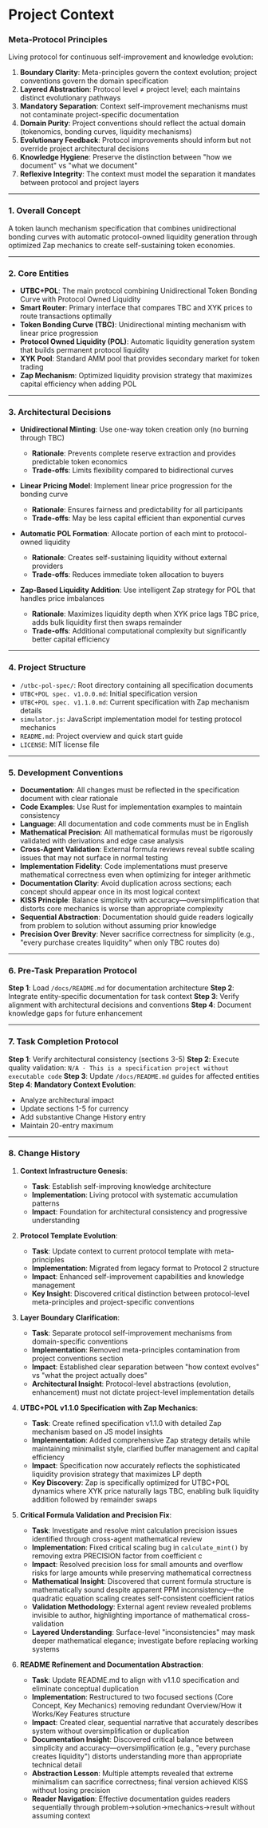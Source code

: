 # Project Context

### Meta-Protocol Principles

Living protocol for continuous self-improvement and knowledge evolution:

1. **Boundary Clarity**: Meta-principles govern the context evolution; project conventions govern the domain specification
2. **Layered Abstraction**: Protocol level ≠ project level; each maintains distinct evolutionary pathways
3. **Mandatory Separation**: Context self-improvement mechanisms must not contaminate project-specific documentation
4. **Domain Purity**: Project conventions should reflect the actual domain (tokenomics, bonding curves, liquidity mechanisms)
5. **Evolutionary Feedback**: Protocol improvements should inform but not override project architectural decisions
6. **Knowledge Hygiene**: Preserve the distinction between "how we document" vs "what we document"
7. **Reflexive Integrity**: The context must model the separation it mandates between protocol and project layers

---

### 1. Overall Concept

A token launch mechanism specification that combines unidirectional bonding curves with automatic protocol-owned liquidity generation through optimized Zap mechanics to create self-sustaining token economies.

---

### 2. Core Entities

- **UTBC+POL**: The main protocol combining Unidirectional Token Bonding Curve with Protocol Owned Liquidity
- **Smart Router**: Primary interface that compares TBC and XYK prices to route transactions optimally
- **Token Bonding Curve (TBC)**: Unidirectional minting mechanism with linear price progression
- **Protocol Owned Liquidity (POL)**: Automatic liquidity generation system that builds permanent protocol liquidity
- **XYK Pool**: Standard AMM pool that provides secondary market for token trading
- **Zap Mechanism**: Optimized liquidity provision strategy that maximizes capital efficiency when adding POL

---

### 3. Architectural Decisions

- **Unidirectional Minting**: Use one-way token creation only (no burning through TBC)
  - **Rationale**: Prevents complete reserve extraction and provides predictable token economics
  - **Trade-offs**: Limits flexibility compared to bidirectional curves

- **Linear Pricing Model**: Implement linear price progression for the bonding curve
  - **Rationale**: Ensures fairness and predictability for all participants
  - **Trade-offs**: May be less capital efficient than exponential curves

- **Automatic POL Formation**: Allocate portion of each mint to protocol-owned liquidity
  - **Rationale**: Creates self-sustaining liquidity without external providers
  - **Trade-offs**: Reduces immediate token allocation to buyers

- **Zap-Based Liquidity Addition**: Use intelligent Zap strategy for POL that handles price imbalances
  - **Rationale**: Maximizes liquidity depth when XYK price lags TBC price, adds bulk liquidity first then swaps remainder
  - **Trade-offs**: Additional computational complexity but significantly better capital efficiency

---

### 4. Project Structure

- `/utbc-pol-spec/`: Root directory containing all specification documents
- `UTBC+POL spec. v1.0.0.md`: Initial specification version
- `UTBC+POL spec. v1.1.0.md`: Current specification with Zap mechanism details
- `simulator.js`: JavaScript implementation model for testing protocol mechanics
- `README.md`: Project overview and quick start guide
- `LICENSE`: MIT license file

---

### 5. Development Conventions

- **Documentation**: All changes must be reflected in the specification document with clear rationale
- **Code Examples**: Use Rust for implementation examples to maintain consistency
- **Language**: All documentation and code comments must be in English
- **Mathematical Precision**: All mathematical formulas must be rigorously validated with derivations and edge case analysis
- **Cross-Agent Validation**: External formula reviews reveal subtle scaling issues that may not surface in normal testing
- **Implementation Fidelity**: Code implementations must preserve mathematical correctness even when optimizing for integer arithmetic
- **Documentation Clarity**: Avoid duplication across sections; each concept should appear once in its most logical context
- **KISS Principle**: Balance simplicity with accuracy—oversimplification that distorts core mechanics is worse than appropriate complexity
- **Sequential Abstraction**: Documentation should guide readers logically from problem to solution without assuming prior knowledge
- **Precision Over Brevity**: Never sacrifice correctness for simplicity (e.g., "every purchase creates liquidity" when only TBC routes do)

---

### 6. Pre-Task Preparation Protocol

**Step 1**: Load `/docs/README.md` for documentation architecture
**Step 2**: Integrate entity-specific documentation for task context
**Step 3**: Verify alignment with architectural decisions and conventions
**Step 4**: Document knowledge gaps for future enhancement

---

### 7. Task Completion Protocol

**Step 1**: Verify architectural consistency (sections 3-5)
**Step 2**: Execute quality validation: `N/A - This is a specification project without executable code`
**Step 3**: Update `/docs/README.md` guides for affected entities
**Step 4**: **Mandatory Context Evolution**:

- Analyze architectural impact
- Update sections 1-5 for currency
- Add substantive Change History entry
- Maintain 20-entry maximum

---

### 8. Change History

1. **Context Infrastructure Genesis**:
   - **Task**: Establish self-improving knowledge architecture
   - **Implementation**: Living protocol with systematic accumulation patterns
   - **Impact**: Foundation for architectural consistency and progressive understanding

2. **Protocol Template Evolution**:
   - **Task**: Update context to current protocol template with meta-principles
   - **Implementation**: Migrated from legacy format to Protocol 2 structure
   - **Impact**: Enhanced self-improvement capabilities and knowledge management
   - **Key Insight**: Discovered critical distinction between protocol-level meta-principles and project-specific conventions

3. **Layer Boundary Clarification**:
   - **Task**: Separate protocol self-improvement mechanisms from domain-specific conventions
   - **Implementation**: Removed meta-principles contamination from project conventions section
   - **Impact**: Established clear separation between "how context evolves" vs "what the project actually does"
   - **Architectural Insight**: Protocol-level abstractions (evolution, enhancement) must not dictate project-level implementation details

4. **UTBC+POL v1.1.0 Specification with Zap Mechanics**:
   - **Task**: Create refined specification v1.1.0 with detailed Zap mechanism based on JS model insights
   - **Implementation**: Added comprehensive Zap strategy details while maintaining minimalist style, clarified buffer management and capital efficiency
   - **Impact**: Specification now accurately reflects the sophisticated liquidity provision strategy that maximizes LP depth
   - **Key Discovery**: Zap is specifically optimized for UTBC+POL dynamics where XYK price naturally lags TBC, enabling bulk liquidity addition followed by remainder swaps

5. **Critical Formula Validation and Precision Fix**:
   - **Task**: Investigate and resolve mint calculation precision issues identified through cross-agent mathematical review
   - **Implementation**: Fixed critical scaling bug in `calculate_mint()` by removing extra PRECISION factor from coefficient c
   - **Impact**: Resolved precision loss for small amounts and overflow risks for large amounts while preserving mathematical correctness
   - **Mathematical Insight**: Discovered that current formula structure is mathematically sound despite apparent PPM inconsistency—the quadratic equation scaling creates self-consistent coefficient ratios
   - **Validation Methodology**: External agent review revealed problems invisible to author, highlighting importance of mathematical cross-validation
   - **Layered Understanding**: Surface-level "inconsistencies" may mask deeper mathematical elegance; investigate before replacing working systems

6. **README Refinement and Documentation Abstraction**:
   - **Task**: Update README.md to align with v1.1.0 specification and eliminate conceptual duplication
   - **Implementation**: Restructured to two focused sections (Core Concept, Key Mechanics) removing redundant Overview/How it Works/Key Features structure
   - **Impact**: Created clear, sequential narrative that accurately describes system without oversimplification or duplication
   - **Documentation Insight**: Discovered critical balance between simplicity and accuracy—oversimplification (e.g., "every purchase creates liquidity") distorts understanding more than appropriate technical detail
   - **Abstraction Lesson**: Multiple attempts revealed that extreme minimalism can sacrifice correctness; final version achieved KISS without losing precision
   - **Reader Navigation**: Effective documentation guides readers sequentially through problem→solution→mechanics→result without assuming context

